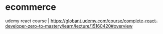 # ecommerce
udemy react course | https://globant.udemy.com/course/complete-react-developer-zero-to-mastery/learn/lecture/15160420#overview
